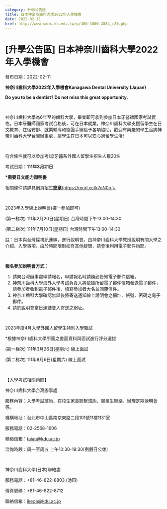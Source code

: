 ```yaml
---
category: 升學公告區
title: 日本神奈川齒科大學2022年入學機會
date: 2022-02-11
href: http://www.smhs.kh.edu.tw/p/406-1000-2884,r20.php
---
```


# [升學公告區] 日本神奈川齒科大學2022年入學機會

發布日期：2022-02-11

<div><div></div><div><p><strong><span><span>神奈川齒科大學</span></span></strong><strong><span><span>2022</span></span></strong><strong><span><span>年入學機會</span></span></strong><strong><span><span>Kanagawa Dental University (Japan)</span></span></strong><p><strong><span><span>Do you to be a dentist? Do not miss this great opportunity.</span></span></strong><p> <p><span><span>神奈川齒科大學為</span></span><span><span>6</span></span><span><span>年至的齒科大學，畢業即可拿到參加日本牙醫師國家考試資格。日本牙醫師國家考試合格後，可在日本就業。神奈川齒科大學支援留學生在日文教育、住宿安排、就業輔導和簽證手續給予各項協助，歡迎有興趣的學生洽詢<span>神奈川齒科大學台灣辦事處</span>，讓學生在日本可以安心過留學生活</span></span><span><span>!</span></span><p> <p><span><span>符合條件就可以參加考試</span></span><span><span>!</span></span><span><span>牙醫系外國人留學生招生人數</span></span><span><span>20</span></span><span><span>名</span></span><span><span></span></span><p><span><span>考試日期：</span></span><strong><span><span><span>111</span></span></span></strong><strong><span><span><span>年</span></span></span></strong><strong><span><span><span>3</span></span></span></strong><strong><span><span><span>月</span></span></span></strong><strong><span><span><span>21</span></span></span></strong><strong><span><span><span>日</span></span></span></strong><strong><span><span></span></span></strong><p><strong><span><span>*</span></span></strong><strong><span><span>需要日文能力證明書</span></span></strong><span><span></span></span><p><span><span>相關條件請詳見網頁招生<strong><u>簡章</u></strong></span></span><u><span><span>(<a href=https://reurl.cc/k7oN0n>https://reurl.cc/k7oN0n </a>)</span></span></u><span><span>。</span></span><span><span></span></span><p> <p><span><span>2023</span></span><span><span>年入學線上說明會</span></span><span><span>(</span></span><span><span>擇一參加即可</span></span><span><span>)</span></span><p><span><span>(</span></span><span><span>第一梯次</span></span><span><span>) </span></span><span><span>111</span></span><span><span>年</span></span><span><span>2</span></span><span><span>月</span></span><span><span>20</span></span><span><span>日</span></span><span><span>(</span></span><span><span>星期日</span></span><span><span>) </span></span><span><span>台灣時間下午</span></span><span><span>13:00-14:30</span></span><p><span><span>(</span></span><span><span>第二梯次</span></span><span><span>)</span></span><span><span> 111</span></span><span><span>年</span></span><span><span>7</span></span><span><span>月</span></span><span><span>10</span></span><span><span>日</span></span><span><span>(</span></span><span><span>星期日</span></span><span><span>) </span></span><span><span>台灣時間下午</span></span><span><span>13:00-14:30</span></span><p><span><span>註：日本與台灣採視訊連線，進行說明會。由神奈川齒科大學教授說明有關大學之介紹、入學事項，由於時間限制如有其他疑問，請會後利用電子郵件詢問。</span></span><span><span></span></span><p> <p><strong><span><span>報名參加說明會方式：</span></span></strong><strong><span><span></span></span></strong><ol><li><span><span></span></span><span><span>請向台灣辦事處申請報名，申請報名時請務必告知電子郵件信箱。</span></span>            <li><span><span></span></span><span><span>神奈川齒科大學海外入學考試負責人將依據所留電子郵件信箱發送電子郵件，請參加者收到電子郵件後，填寫參加者大名並回覆信件。</span></span><span><span></span></span><li><span><span></span></span><span><span>神奈川齒科大學確認無誤後將寄送通知線上說明會之網址、帳號、密碼之電子郵件。</span></span><span><span></span></span><li><span><span></span></span><span><span>請於說明會當日連結登入寄送之網址。</span></span><span><span></span></span></ol><p> <p><span><span>2023</span></span><span><span>年度</span></span><span><span>4</span></span><span><span>月入學外國人留學生特別入學甄試</span></span><span><span></span></span><p><span><span>*</span></span><span><span>根據神奈川齒科大學所需之書面資料與面試進行評分選拔</span></span><span><span></span></span><p><span><span>(</span></span><span><span>第一梯次</span></span><span><span>) 111</span></span><span><span>年</span></span><span><span>3</span></span><span><span>月</span></span><span><span>26</span></span><span><span>日</span></span><span><span>(</span></span><span><span>星期六</span></span><span><span>) </span></span><span><span>線上面試</span></span><span><span></span></span><p><span><span>(</span></span><span><span>第二梯次</span></span><span><span>) 111</span></span><span><span>年</span></span><span><span>8</span></span><span><span>月</span></span><span><span>6</span></span><span><span>日</span></span><span><span>(</span></span><span><span>星期六</span></span><span><span>) </span></span><span><span>線上面試</span></span><span><span></span></span><div><p> </div><p><span><span>【入學考試相關詢問】</span></span><span><span></span></span><p><span><span>神奈川齒科大學台灣辦事處</span></span><span><span></span></span><p><span><span>服務內容：入學考試諮詢、在校生家長聯繫諮詢、畢業生聯絡，辦理定期說明會等。</span></span><span><span></span></span><p><span><span>機構地址：台北市中山區南京東路二段</span></span><span><span>101</span></span><span><span>號</span></span><span><span>11</span></span><span><span>樓</span></span><span><span>1131</span></span><span><span>室</span></span><span><span></span></span><p><span><span>服務電話：</span></span><span><span>02-2568-1606</span></span><p><span><span>聯絡信箱：</span></span><u><span><span><a href=mailto:taian@kdu.ac.jp>taian@kdu.ac.jp</a></span></span></u><p><span><span>洽詢時段：周一至周五</span></span> <span><span>上午</span></span><span><span>10:30-19:30(</span></span><span><span>例假日公休</span></span><span><span>)</span></span><p> <p><span><span>神奈川齒科大學</span></span><span><span>(</span></span><span><span>日本</span></span><span><span>)</span></span><span><span>聯絡處</span></span><span><span></span></span><p><span><span>服務電話：</span></span><span><span>+81-46-822-8803 (</span></span><span><span>池田</span></span><span><span>)</span></span><p><span><span>傳真號碼：</span></span><span><span>+81-46-822-8712</span></span><p><span><span>聯絡信箱：</span></span><u><span><span>ikeda@kdu.ac.jp</span></span></u><p> <p> </div></div>

